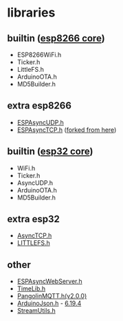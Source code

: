 # libraries

## builtin ([esp8266 core](https://github.com/esp8266/Arduino))
- ESP8266WiFi.h
- Ticker.h
- LittleFS.h
- ArduinoOTA.h
- MD5Builder.h

## extra esp8266
- [ESPAsyncUDP.h](https://github.com/me-no-dev/ESPAsyncUDP)
- [ESPAsyncTCP.h](https://github.com/serek4/ESPAsyncTCP) ([forked from here](https://github.com/me-no-dev/ESPAsyncTCP))

## builtin ([esp32 core](https://github.com/espressif/arduino-esp32))
- WiFi.h
- Ticker.h
- AsyncUDP.h
- ArduinoOTA.h
- MD5Builder.h

## extra esp32
- [AsyncTCP.h](https://github.com/me-no-dev/AsyncTCP)
- [LITTLEFS.h](https://github.com/lorol/LITTLEFS)

## other
- [ESPAsyncWebServer.h](https://github.com/me-no-dev/ESPAsyncWebServer)
- [TimeLib.h](https://github.com/PaulStoffregen/Time)
- [PangolinMQTT.h(v2.0.0)](https://github.com/philbowles/PangolinMQTT/tree/522c5249767b88b17163ffcc43be3ea91249bc93)
- [ArduinoJson.h](https://github.com/bblanchon/ArduinoJson) - [6.19.4](https://github.com/bblanchon/ArduinoJson/tree/v6.19.4)
- [StreamUtils.h](https://github.com/bblanchon/ArduinoStreamUtils)